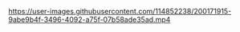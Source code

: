 

https://user-images.githubusercontent.com/114852238/200171915-9abe9b4f-3496-4092-a75f-07b58ade35ad.mp4

